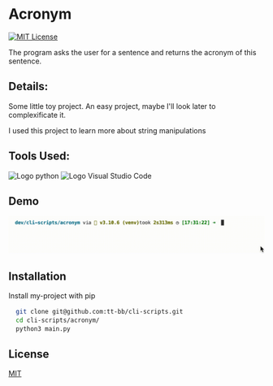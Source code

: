 # Acronym

[![MIT License](https://img.shields.io/badge/License-MIT-success.svg)](https://choosealicense.com/licenses/mit/)

The program asks the user for a sentence and returns the acronym of this sentence.

## Details:

Some little toy project. An easy project, maybe I'll look later to complexificate it.

I used this project to learn more about string manipulations


## Tools Used:

![Logo python](https://img.shields.io/badge/Python-v3.10.6-success?style=flat-square&logo=python&logoColor=white)
![Logo Visual Studio Code](https://img.shields.io/badge/Visual%20Studio%20Code-v1.71.2-success?style=flat&logo=visual-studio-code&logoColor=white)

## Demo

![Demo Title](acronym.gif)

## Installation

Install my-project with pip

```bash
  git clone git@github.com:tt-bb/cli-scripts.git
  cd cli-scripts/acronym/
  python3 main.py
```
    
## License

[MIT](https://choosealicense.com/licenses/mit/)


